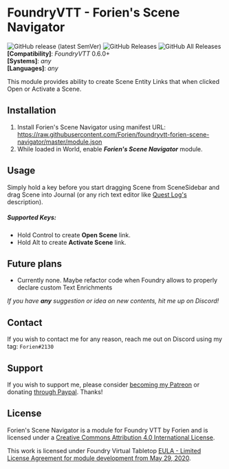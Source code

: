 # FoundryVTT - Forien's Scene Navigator
![GitHub release (latest SemVer)](https://img.shields.io/github/v/release/forien/foundryvtt-forien-scene-navigator?style=for-the-badge) 
![GitHub Releases](https://img.shields.io/github/downloads/Forien/foundryvtt-forien-scene-navigator/latest/total?style=for-the-badge) 
![GitHub All Releases](https://img.shields.io/github/downloads/Forien/foundryvtt-forien-scene-navigator/total?style=for-the-badge&label=Downloads+total)  
**[Compatibility]**: *FoundryVTT* 0.6.0+  
**[Systems]**: *any*  
**[Languages]**: *any*  

This module provides ability to create Scene Entity Links that when clicked Open or Activate a Scene.

## Installation

1. Install Forien's Scene Navigator using manifest URL: https://raw.githubusercontent.com/Forien/foundryvtt-forien-scene-navigator/master/module.json
2. While loaded in World, enable **_Forien's Scene Navigator_** module.

## Usage
Simply hold a key before you start dragging Scene from SceneSidebar and drag Scene into Journal (or any rich text editor like [Quest Log's](https://github.com/Forien/foundryvtt-forien-quest-log) description).
  
##### Supported Keys:
* Hold Control to create **Open Scene** link.
* Hold Alt to create **Activate Scene** link.  


## Future plans

* Currently none. Maybe refactor code when Foundry allows to properly declare custom Text Enrichments

*If you have **any** suggestion or idea on new contents, hit me up on Discord!*

## Contact

If you wish to contact me for any reason, reach me out on Discord using my tag: `Forien#2130`

## Support

If you wish to support me, please consider [becoming my Patreon](https://www.patreon.com/forien) or donating [through Paypal](https://www.paypal.com/cgi-bin/webscr?cmd=_s-xclick&hosted_button_id=6P2RRX7HVEMV2&source=url). Thanks!

## License

Forien's Scene Navigator is a module for Foundry VTT by Forien and is licensed under a [Creative Commons Attribution 4.0 International License](http://creativecommons.org/licenses/by/4.0/).

This work is licensed under Foundry Virtual Tabletop [EULA - Limited License Agreement for module development from May 29, 2020](https://foundryvtt.com/article/license/).
